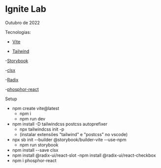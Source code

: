 # Ignite Lab

Outubro de 2022

Tecnologias:

- [Vite](https://vitejs.dev/guide/)

- [Tailwind](https://tailwindcss.com/docs/installation)

-[Storybook](https://storybook.js.org/docs/react/get-started/install)

-[clsx](https://www.npmjs.com/package/clsx)

-[Radix](https://www.radix-ui.com/docs/primitives/utilities/)

-[phosphor-react](https://www.npmjs.com/package/phosphor-react)

Setup

- npm create vite@latest
  - npm i
  - npm run dev
- npm install -D tailwindcss postcss autoprefixer
  - npx tailwindcss init -p
  - (instalar extensões "tailwind" e "postcss" no vscode)
- npx sb init --builder @storybook/builder-vite --use-npm
  - npm run storybook
- npm install --save clsx
- npm install @radix-ui/react-slot
  -npm install @radix-ui/react-checkbox
- npm i phosphor-react
